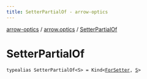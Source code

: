 ```yaml
---
title: SetterPartialOf - arrow-optics
---
```


[arrow-optics](../index.html) / [arrow.optics](index.html) / [SetterPartialOf](./-setter-partial-of.html)

# SetterPartialOf

`typealias SetterPartialOf<S> = Kind<`[`ForSetter`](-for-setter.html)`, `[`S`](-setter-partial-of.html#S)`>`